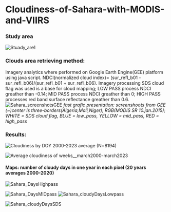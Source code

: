 # Cloudiness-of-Sahara-with-MODIS-and-VIIRS

### Study area

![Stuady_are1](https://github.com/RhoSpatial/Cloudiness-of-Sahara-with-MODIS-and-VIIRS/assets/111765142/083c5186-a60a-4deb-b9fd-b9e28cefdeba)

### Clouds area retrieving method:
Imagery analytics where performed on Google Earth Engine(GEE) platform using java script. NDCI(normalized cloud index)= (sur_refl_b01 - sur_refl_b06)/(sur_refl_b01 + sur_refl_b06).
Imagery processing SDS cloud flag was used is a base for cloud mapping; LOW PASS process NDCI greather than -0.14; MID PASS process NDCI greather than 0; HIGH PASS processes red band surface reflectance greather than 0.6.
![Sahara_screenshotsGEE](https://github.com/RhoSpatial/Cloudiness-of-Sahara-with-MODIS-and-VIIRS/assets/111765142/3f663f55-6e9c-431a-ab44-6186f1465d53)
*fast grafic presentation: screenshoots from GEE (~)center is three-borders(Algeria,Mali,Niger); RGB(MODIS SR 10.jan.2015); WHITE = SDS cloud flag, BLUE = low_pass, YELLOW = mid_pass, RED = high_pass*



### Results:
![Cloudiness by DOY  2000-2023 average (N=8194)](https://github.com/RhoSpatial/Cloudiness-of-Sahara-with-MODIS-and-VIIRS/assets/111765142/cad0f5bb-5c60-4cf6-84f5-bde30f9b35f0)

![Average cloudiness of weeks__march2000-march2023](https://github.com/RhoSpatial/Cloudiness-of-Sahara-with-MODIS-and-VIIRS/assets/111765142/53bb48ee-16e1-4998-a72a-ef9f549f226b)

#### Maps: number of cloudy days in one year in each pixel (20 years averages 2000-2020)

![Sahara_DaysHighpass](https://github.com/RhoSpatial/Cloudiness-of-Sahara-with-MODIS-and-VIIRS/assets/111765142/a3f92e3a-f824-497b-85a0-16cbaf4bda6d)

![Sahara_DaysMIDpass](https://github.com/RhoSpatial/Cloudiness-of-Sahara-with-MODIS-and-VIIRS/assets/111765142/b9b376bf-ef11-4596-9dd3-d17ef10a065f)
![Sahara_cloudyDaysLowpass](https://github.com/RhoSpatial/Cloudiness-of-Sahara-with-MODIS-and-VIIRS/assets/111765142/deeebd27-9d23-40a1-a28f-0f39d7a3086c)

![Sahara_cloudyDaysSDS](https://github.com/RhoSpatial/Cloudiness-of-Sahara-with-MODIS-and-VIIRS/assets/111765142/db349cce-0f0e-44bb-bcd5-90adbb55891e)




